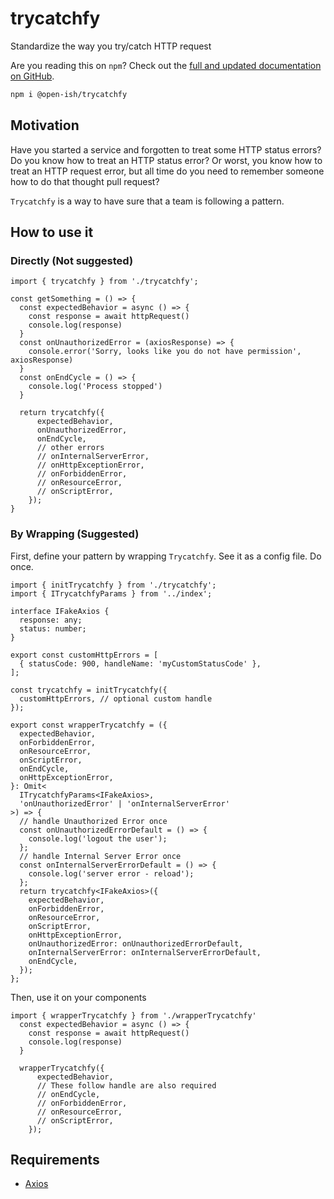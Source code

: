 # trycatchfy

Standardize the way you try/catch HTTP request

Are you reading this on `npm`? Check out the [full and updated documentation on GitHub](https://github.com/open-ish/utility/blob/c4edf4815c97bb1f295875cd0d9f2902e28b0dad/packages/trycatchfy/README.md).

```bash
npm i @open-ish/trycatchfy
```

## Motivation

Have you started a service and forgotten to treat some HTTP status errors? Do you know how to treat an HTTP status error? Or worst, you know how to treat an HTTP request error, but all time do you need to remember someone how to do that thought pull request?

`Trycatchfy` is a way to have sure that a team is following a pattern.

## How to use it

### Directly (Not suggested)

```TS
import { trycatchfy } from './trycatchfy';

const getSomething = () => {
  const expectedBehavior = async () => {
    const response = await httpRequest()
    console.log(response)
  }
  const onUnauthorizedError = (axiosResponse) => {
    console.error('Sorry, looks like you do not have permission', axiosResponse)
  }
  const onEndCycle = () => {
    console.log('Process stopped')
  }

  return trycatchfy({
      expectedBehavior,
      onUnauthorizedError,
      onEndCycle,
      // other errors
      // onInternalServerError,
      // onHttpExceptionError,
      // onForbiddenError,
      // onResourceError,
      // onScriptError,
    });
}
```

### By Wrapping (Suggested)

First, define your pattern by wrapping `Trycatchfy`. See it as a config file. Do once.

```TS
import { initTrycatchfy } from './trycatchfy';
import { ITrycatchfyParams } from '../index';

interface IFakeAxios {
  response: any;
  status: number;
}

export const customHttpErrors = [
  { statusCode: 900, handleName: 'myCustomStatusCode' },
];

const trycatchfy = initTrycatchfy({
  customHttpErrors, // optional custom handle
});

export const wrapperTrycatchfy = ({
  expectedBehavior,
  onForbiddenError,
  onResourceError,
  onScriptError,
  onEndCycle,
  onHttpExceptionError,
}: Omit<
  ITrycatchfyParams<IFakeAxios>,
  'onUnauthorizedError' | 'onInternalServerError'
>) => {
  // handle Unauthorized Error once
  const onUnauthorizedErrorDefault = () => {
    console.log('logout the user');
  };
  // handle Internal Server Error once
  const onInternalServerErrorDefault = () => {
    console.log('server error - reload');
  };
  return trycatchfy<IFakeAxios>({
    expectedBehavior,
    onForbiddenError,
    onResourceError,
    onScriptError,
    onHttpExceptionError,
    onUnauthorizedError: onUnauthorizedErrorDefault,
    onInternalServerError: onInternalServerErrorDefault,
    onEndCycle,
  });
};
```

Then, use it on your components

```TS
import { wrapperTrycatchfy } from './wrapperTrycatchfy'
  const expectedBehavior = async () => {
    const response = await httpRequest()
    console.log(response)
  }

  wrapperTrycatchfy({
      expectedBehavior,
      // These follow handle are also required
      // onEndCycle,
      // onForbiddenError,
      // onResourceError,
      // onScriptError,
    });
```

## Requirements

- [Axios](https://axios-http.com/)
